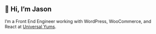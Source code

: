 ## 👋 Hi, I’m Jason
I’m a Front End Engineer working with WordPress, WooCommerce, and React at [Universal Yums](https://www.universalyums.com/).

<!---
mrjasonweaver/mrjasonweaver is a ✨ special ✨ repository because its `README.md` (this file) appears on your GitHub profile.
You can click the Preview link to take a look at your changes.
--->
